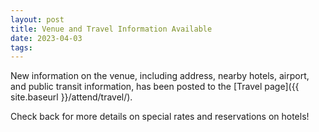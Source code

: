 ```yaml
---
layout: post
title: Venue and Travel Information Available
date: 2023-04-03
tags:
---
```


New information on the venue, including address, nearby hotels, airport,
and public transit information, has been posted to the
[Travel page]({{ site.baseurl }}/attend/travel/).

Check back for more details on special rates and reservations on hotels!
